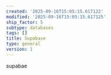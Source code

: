 ```yaml
---
created: '2025-09-16T15:05:15.617122'
modified: '2025-09-16T15:05:15.617125'
ship_factor: 5
subtype: databases
tags: []
title: Supabase
type: general
version: 1
---
```


supabae